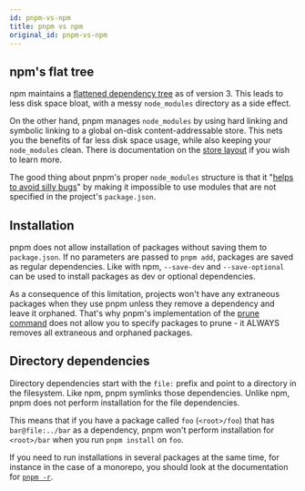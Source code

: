 ```yaml
---
id: pnpm-vs-npm
title: pnpm vs npm
original_id: pnpm-vs-npm
---
```


## npm's flat tree

npm maintains a [flattened dependency tree] as of version 3. This leads to less
disk space bloat, with a messy `node_modules` directory as a side effect.

On the other hand, pnpm manages `node_modules` by using hard linking and
symbolic linking to a global on-disk content-addressable store. This nets you
the benefits of far less disk space usage, while also keeping your
`node_modules` clean. There is documentation on the [store layout] if you wish
to learn more.

The good thing about pnpm's proper `node_modules` structure is that it
"[helps to avoid silly bugs]" by making it impossible to use modules that are not
specified in the project's `package.json`.

[flattened dependency tree]: https://github.com/npm/npm/issues/6912
[store layout]: symlinked-node-modules-structure
[helps to avoid silly bugs]: https://www.kochan.io/nodejs/pnpms-strictness-helps-to-avoid-silly-bugs.html

## Installation

pnpm does not allow installation of packages without saving them to
`package.json`. If no parameters are passed to `pnpm add`, packages are saved as
regular dependencies. Like with npm, `--save-dev` and `--save-optional` can be
used to install packages as dev or optional dependencies.

As a consequence of this limitation, projects won't have any extraneous packages
when they use pnpm unless they remove a dependency and leave it orphaned. That's
why pnpm's implementation of the [prune command] does not allow you to specify
packages to prune - it ALWAYS removes all extraneous and orphaned packages.

[prune command]: cli/prune

## Directory dependencies

Directory dependencies start with the `file:` prefix and point to a directory in
the filesystem. Like npm, pnpm symlinks those dependencies. Unlike npm, pnpm
does not perform installation for the file dependencies.

This means that if you have a package called `foo` (`<root>/foo`) that has
`bar@file:../bar` as a dependency, pnpm won't perform installation for
`<root>/bar` when you run `pnpm install` on `foo`.

If you need to run installations in several packages at the same time, for
instance in the case of a monorepo, you should look at the documentation for
[`pnpm -r`].

[`pnpm -r`]: cli/recursive
